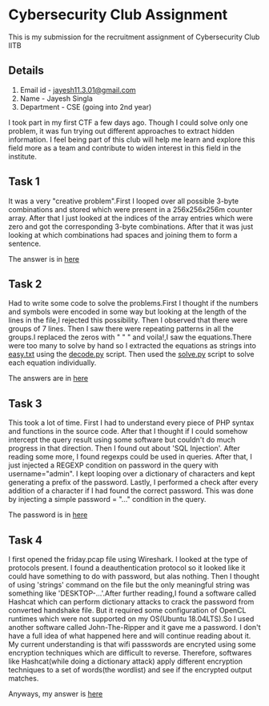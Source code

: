 # Cybersecurity Club Assignment
This is my submission for the recruitment assignment of Cybersecurity Club IITB
 
## Details
1. Email id - jayesh11.3.01@gmail.com
2. Name - Jayesh Singla
3. Department - CSE (going into 2nd year)

I took part in my first CTF a few days ago. Though I could solve only one problem, it was fun trying out different approaches to extract hidden information. I feel being part of this club will help me learn and explore this field more as a team and contribute to widen interest in this field in the institute.    

## Task 1
It was a very "creative problem".First I looped over all possible 3-byte combinations and stored which were present in a 256x256x256m counter array. After that I just looked at the indices of the array entries which were zero and got the corresponding 3-byte combinations. After that it was just looking at which combinations had spaces and joining them to form a sentence.  

The answer is in [here](task1/answer.txt)

## Task 2
Had to write some code to solve the problems.First I thought if the numbers and symbols were encoded in some way but looking at the length of the lines in the file,I rejected this possibility. Then I observed that there were groups of 7 lines. Then I saw there were repeating patterns in all the groups.I replaced the zeros with " " " and voila!,I saw the equations.There were too many to solve by hand so I extracted the equations as strings into [easy.txt](task2/easy.txt) using the [decode.py](task2/decode.py) script. Then used the [solve.py](task2/solve.py) script to solve each equation individually.

The answers are in [here](task2/answers.txt) 

## Task 3
This took a lot of time. First I had to understand every piece of PHP syntax and functions in the source code. After that I thought if I could somehow intercept the query result using some software but couldn't do much progress in that direction. Then I found out about 'SQL Injection'. After reading some more, I found regexps could be used in queries. After that, I just injected a REGEXP condition on password in the query with username="admin". I kept looping over a dictionary of characters and kept generating a prefix of the password. Lastly, I performed a check after every addition of a character if I had found the correct password. This was done by injecting a simple password = "..." condition in the query.

The password is in [here](task3/password.txt)

## Task 4
I first opened the friday.pcap file using Wireshark. I looked at the type of protocols present. I found a deauthentication protocol so it looked like it could have something to do with password, but alas nothing. Then I thought of using 'strings' command on the file but the only meaningful string was something like 'DESKTOP-...'.After further reading,I found a software called Hashcat which can perform dictionary attacks to crack the password from converted handshake file. But it required some configuration of OpenCL runtimes which were not supported on my OS(Ubuntu 18.04LTS).So I used another software called John-The-Ripper and it gave me a password. I don't have a full idea of what happened here and will continue reading about it. My current understanding is that wifi passswords are encryted using some encryption techniques which are difficult to reverse. Therefore, softwares like Hashcat(while doing a dictionary attack) apply different encryption techniques to a set of words(the wordlist) and see if the encrypted output matches.

Anyways, my answer is [here](task4/password.txt)


